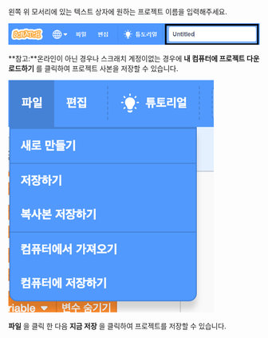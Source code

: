 왼쪽 위 모서리에 있는 텍스트 상자에 원하는 프로젝트 이름을 입력해주세요.

![screenshot](images/name-annotated.png)

**참고:**온라인이 아닌 경우나 스크래치 계정이없는 경우에 **내 컴퓨터에 프로젝트 다운로드하기** 를 클릭하여 프로젝트 사본을 저장할 수 있습니다.

![Selecting 'Save now' in the 'File' menu.](images/save.png)

**파일** 을 클릭 한 다음 **지금 저장** 을 클릭하여 프로젝트를 저장할 수 있습니다.